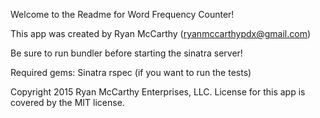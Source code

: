 Welcome to the Readme for Word Frequency Counter!

This app was created by Ryan McCarthy (ryanmccarthypdx@gmail.com)

Be sure to run bundler before starting the sinatra server!

Required gems:
  Sinatra
  rspec (if you want to run the tests)


Copyright 2015 Ryan McCarthy Enterprises, LLC.  License for this app is covered by the MIT license.


